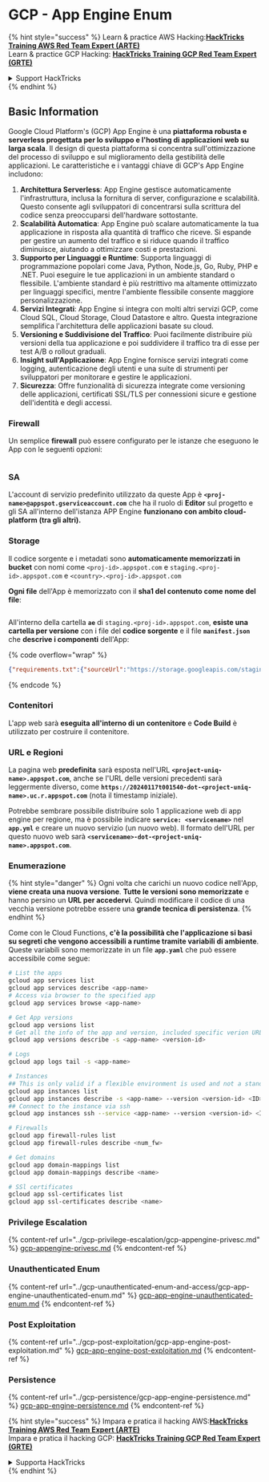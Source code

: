 # GCP - App Engine Enum

{% hint style="success" %}
Learn & practice AWS Hacking:<img src="../../../.gitbook/assets/image (1) (1) (1).png" alt="" data-size="line">[**HackTricks Training AWS Red Team Expert (ARTE)**](https://training.hacktricks.xyz/courses/arte)<img src="../../../.gitbook/assets/image (1) (1) (1).png" alt="" data-size="line">\
Learn & practice GCP Hacking: <img src="../../../.gitbook/assets/image (2).png" alt="" data-size="line">[**HackTricks Training GCP Red Team Expert (GRTE)**<img src="../../../.gitbook/assets/image (2).png" alt="" data-size="line">](https://training.hacktricks.xyz/courses/grte)

<details>

<summary>Support HackTricks</summary>

* Check the [**subscription plans**](https://github.com/sponsors/carlospolop)!
* **Join the** 💬 [**Discord group**](https://discord.gg/hRep4RUj7f) or the [**telegram group**](https://t.me/peass) or **follow** us on **Twitter** 🐦 [**@hacktricks\_live**](https://twitter.com/hacktricks_live)**.**
* **Share hacking tricks by submitting PRs to the** [**HackTricks**](https://github.com/carlospolop/hacktricks) and [**HackTricks Cloud**](https://github.com/carlospolop/hacktricks-cloud) github repos.

</details>
{% endhint %}

## Basic Information <a href="#reviewing-app-engine-configurations" id="reviewing-app-engine-configurations"></a>

Google Cloud Platform's (GCP) App Engine è una **piattaforma robusta e serverless progettata per lo sviluppo e l'hosting di applicazioni web su larga scala**. Il design di questa piattaforma si concentra sull'ottimizzazione del processo di sviluppo e sul miglioramento della gestibilità delle applicazioni. Le caratteristiche e i vantaggi chiave di GCP's App Engine includono:

1. **Architettura Serverless**: App Engine gestisce automaticamente l'infrastruttura, inclusa la fornitura di server, configurazione e scalabilità. Questo consente agli sviluppatori di concentrarsi sulla scrittura del codice senza preoccuparsi dell'hardware sottostante.
2. **Scalabilità Automatica**: App Engine può scalare automaticamente la tua applicazione in risposta alla quantità di traffico che riceve. Si espande per gestire un aumento del traffico e si riduce quando il traffico diminuisce, aiutando a ottimizzare costi e prestazioni.
3. **Supporto per Linguaggi e Runtime**: Supporta linguaggi di programmazione popolari come Java, Python, Node.js, Go, Ruby, PHP e .NET. Puoi eseguire le tue applicazioni in un ambiente standard o flessibile. L'ambiente standard è più restrittivo ma altamente ottimizzato per linguaggi specifici, mentre l'ambiente flessibile consente maggiore personalizzazione.
4. **Servizi Integrati**: App Engine si integra con molti altri servizi GCP, come Cloud SQL, Cloud Storage, Cloud Datastore e altro. Questa integrazione semplifica l'architettura delle applicazioni basate su cloud.
5. **Versioning e Suddivisione del Traffico**: Puoi facilmente distribuire più versioni della tua applicazione e poi suddividere il traffico tra di esse per test A/B o rollout graduali.
6. **Insight sull'Applicazione**: App Engine fornisce servizi integrati come logging, autenticazione degli utenti e una suite di strumenti per sviluppatori per monitorare e gestire le applicazioni.
7. **Sicurezza**: Offre funzionalità di sicurezza integrate come versioning delle applicazioni, certificati SSL/TLS per connessioni sicure e gestione dell'identità e degli accessi.

### Firewall

Un semplice **firewall** può essere configurato per le istanze che eseguono le App con le seguenti opzioni:

<figure><img src="../../../.gitbook/assets/image (246).png" alt=""><figcaption></figcaption></figure>

### SA

L'account di servizio predefinito utilizzato da queste App è **`<proj-name>@appspot.gserviceaccount.com`** che ha il ruolo di **Editor** sul progetto e gli SA all'interno dell'istanza APP Engine **funzionano con ambito cloud-platform (tra gli altri).**

### Storage

Il codice sorgente e i metadati sono **automaticamente memorizzati in bucket** con nomi come `<proj-id>.appspot.com` e `staging.<proj-id>.appspot.com` e `<country>.<proj-id>.appspot.com`

**Ogni file** dell'App è memorizzato con il **sha1 del contenuto come nome del file**:

<figure><img src="../../../.gitbook/assets/image (82).png" alt=""><figcaption></figcaption></figure>

All'interno della cartella **`ae`** di `staging.<proj-id>.appspot.com`, **esiste una cartella per versione** con i file del **codice sorgente** e il file **`manifest.json`** che **descrive i componenti** dell'App:

{% code overflow="wrap" %}
```json
{"requirements.txt":{"sourceUrl":"https://storage.googleapis.com/staging.onboarding-host-98efbf97812843.appspot.com/a270eedcbe2672c841251022b7105d340129d108","sha1Sum":"a270eedc_be2672c8_41251022_b7105d34_0129d108"},"main_test.py":{"sourceUrl":"https://storage.googleapis.com/staging.onboarding-host-98efbf97812843.appspot.com/0ca32fd70c953af94d02d8a36679153881943f32","sha1Sum":"0ca32fd7_0c953af9_4d02d8a ...
```
{% endcode %}

### Contenitori

L'app web sarà **eseguita all'interno di un contenitore** e **Code Build** è utilizzato per costruire il contenitore.

### URL e Regioni

La pagina web **predefinita** sarà esposta nell'URL **`<project-uniq-name>.appspot.com`**, anche se l'URL delle versioni precedenti sarà leggermente diverso, come **`https://20240117t001540-dot-<project-uniq-name>.uc.r.appspot.com`** (nota il timestamp iniziale).

Potrebbe sembrare possibile distribuire solo 1 applicazione web di app engine per regione, ma è possibile indicare **`service: <servicename>`** nel **`app.yml`** e creare un nuovo servizio (un nuovo web). Il formato dell'URL per questo nuovo web sarà **`<servicename>-dot-<project-uniq-name>.appspot.com`**.

### Enumerazione

{% hint style="danger" %}
Ogni volta che carichi un nuovo codice nell'App, **viene creata una nuova versione**. **Tutte le versioni sono memorizzate** e hanno persino un **URL per accedervi**. Quindi modificare il codice di una vecchia versione potrebbe essere una **grande tecnica di persistenza**.
{% endhint %}

Come con le Cloud Functions, **c'è la possibilità che l'applicazione si basi su segreti che vengono accessibili a runtime tramite variabili di ambiente**. Queste variabili sono memorizzate in un file **`app.yaml`** che può essere accessibile come segue:
```bash
# List the apps
gcloud app services list
gcloud app services describe <app-name>
# Access via browser to the specified app
gcloud app services browse <app-name>

# Get App versions
gcloud app versions list
# Get all the info of the app and version, included specific verion URL and the env
gcloud app versions describe -s <app-name> <version-id>

# Logs
gcloud app logs tail -s <app-name>

# Instances
## This is only valid if a flexible environment is used and not a standard one
gcloud app instances list
gcloud app instances describe -s <app-name> --version <version-id> <ID>
## Connect to the instance via ssh
gcloud app instances ssh --service <app-name> --version <version-id> <ID>

# Firewalls
gcloud app firewall-rules list
gcloud app firewall-rules describe <num_fw>

# Get domains
gcloud app domain-mappings list
gcloud app domain-mappings describe <name>

# SSl certificates
gcloud app ssl-certificates list
gcloud app ssl-certificates describe <name>
```
### Privilege Escalation

{% content-ref url="../gcp-privilege-escalation/gcp-appengine-privesc.md" %}
[gcp-appengine-privesc.md](../gcp-privilege-escalation/gcp-appengine-privesc.md)
{% endcontent-ref %}

### Unauthenticated Enum

{% content-ref url="../gcp-unauthenticated-enum-and-access/gcp-app-engine-unauthenticated-enum.md" %}
[gcp-app-engine-unauthenticated-enum.md](../gcp-unauthenticated-enum-and-access/gcp-app-engine-unauthenticated-enum.md)
{% endcontent-ref %}

### Post Exploitation

{% content-ref url="../gcp-post-exploitation/gcp-app-engine-post-exploitation.md" %}
[gcp-app-engine-post-exploitation.md](../gcp-post-exploitation/gcp-app-engine-post-exploitation.md)
{% endcontent-ref %}

### Persistence

{% content-ref url="../gcp-persistence/gcp-app-engine-persistence.md" %}
[gcp-app-engine-persistence.md](../gcp-persistence/gcp-app-engine-persistence.md)
{% endcontent-ref %}

{% hint style="success" %}
Impara e pratica il hacking AWS:<img src="../../../.gitbook/assets/image (1) (1) (1).png" alt="" data-size="line">[**HackTricks Training AWS Red Team Expert (ARTE)**](https://training.hacktricks.xyz/courses/arte)<img src="../../../.gitbook/assets/image (1) (1) (1).png" alt="" data-size="line">\
Impara e pratica il hacking GCP: <img src="../../../.gitbook/assets/image (2).png" alt="" data-size="line">[**HackTricks Training GCP Red Team Expert (GRTE)**<img src="../../../.gitbook/assets/image (2).png" alt="" data-size="line">](https://training.hacktricks.xyz/courses/grte)

<details>

<summary>Supporta HackTricks</summary>

* Controlla i [**piani di abbonamento**](https://github.com/sponsors/carlospolop)!
* **Unisciti al** 💬 [**gruppo Discord**](https://discord.gg/hRep4RUj7f) o al [**gruppo telegram**](https://t.me/peass) o **seguici** su **Twitter** 🐦 [**@hacktricks\_live**](https://twitter.com/hacktricks_live)**.**
* **Condividi trucchi di hacking inviando PR ai** [**HackTricks**](https://github.com/carlospolop/hacktricks) e [**HackTricks Cloud**](https://github.com/carlospolop/hacktricks-cloud) repos di github.

</details>
{% endhint %}
